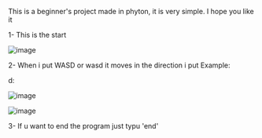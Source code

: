 This is a beginner's project made in phyton, it is very simple. I hope you like it

1- This is the start

![image](https://github.com/user-attachments/assets/bd9a30bd-befc-4f98-b84f-1b91fbf19fdd)

2- When i put WASD or wasd it moves in the direction i put
Example:

d: 

![image](https://github.com/user-attachments/assets/625eab6d-918c-46f9-8f9e-bf5c58aaff21)

![image](https://github.com/user-attachments/assets/e5df419c-2e5e-4bf3-b592-dc64ca2699c8)

3- If u want to end the program just typu 'end'
